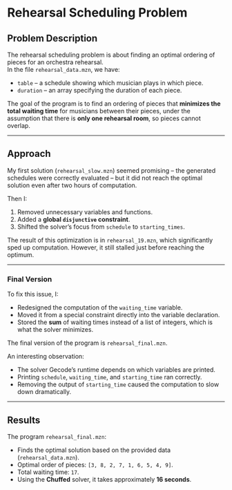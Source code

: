 # Rehearsal Scheduling Problem

## Problem Description

The rehearsal scheduling problem is about finding an optimal ordering of pieces for an orchestra rehearsal.  
In the file `rehearsal_data.mzn`, we have:

- `table` – a schedule showing which musician plays in which piece.
- `duration` – an array specifying the duration of each piece.

The goal of the program is to find an ordering of pieces that **minimizes the total waiting time** for musicians between their pieces, under the assumption that there is **only one rehearsal room**, so pieces cannot overlap.

---

## Approach

My first solution (`rehearsal_slow.mzn`) seemed promising – the generated schedules were correctly evaluated – but it did not reach the optimal solution even after two hours of computation.

Then I:

1. Removed unnecessary variables and functions.
2. Added a **global `disjunctive` constraint**.
3. Shifted the solver’s focus from `schedule` to `starting_times`.

The result of this optimization is in `rehearsal_19.mzn`, which significantly sped up computation. However, it still stalled just before reaching the optimum.

---

### Final Version

To fix this issue, I:

- Redesigned the computation of the `waiting_time` variable.
- Moved it from a special constraint directly into the variable declaration.
- Stored the **sum** of waiting times instead of a list of integers, which is what the solver minimizes.

The final version of the program is `rehearsal_final.mzn`.

An interesting observation:

- The solver Gecode’s runtime depends on which variables are printed.
- Printing `schedule`, `waiting_time`, and `starting_time` ran correctly.
- Removing the output of `starting_time` caused the computation to slow down dramatically.

---

## Results

The program `rehearsal_final.mzn`:

- Finds the optimal solution based on the provided data (`rehearsal_data.mzn`).
- Optimal order of pieces: `[3, 8, 2, 7, 1, 6, 5, 4, 9]`.
- Total waiting time: `17`.
- Using the **Chuffed** solver, it takes approximately **16 seconds**.
